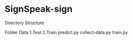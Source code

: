 # SignSpeak-sign

Directory Structure

Folder Data 
       1.Test
       2.Train
predict.py
collect-data.py
train.py
